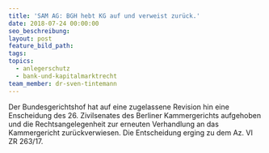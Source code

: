 ```yaml
---
title: 'SAM AG: BGH hebt KG auf und verweist zurück.'
date: 2018-07-24 00:00:00
seo_beschreibung:
layout: post
feature_bild_path:
tags:
topics:
  - anlegerschutz
  - bank-und-kapitalmarktrecht
team_member: dr-sven-tintemann
---
```


Der Bundesgerichtshof hat auf eine zugelassene Revision hin eine Enscheidung des 26. Zivilsenates des Berliner Kammergerichts aufgehoben und die Rechtsangelegenheit zur erneuten Verhandlung an das Kammergericht zur&uuml;ckverwiesen. Die Entscheidung erging zu dem Az. VI ZR 263/17.

&nbsp;